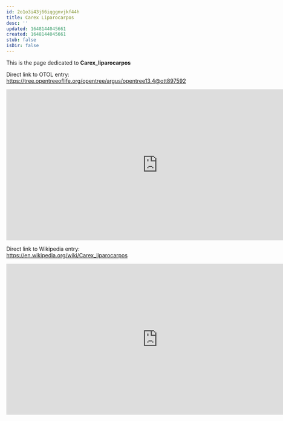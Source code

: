 ```yaml
---
id: 2o1o3i43j66iqggnvjkf44h
title: Carex Liparocarpos
desc: ''
updated: 1648144045661
created: 1648144045661
stub: false
isDir: false
---
```

This is the page dedicated to **Carex_liparocarpos**


Direct link to OTOL entry: https://tree.opentreeoflife.org/opentree/argus/opentree13.4@ott897592



<html>
    <body>
    <iframe src="https://tree.opentreeoflife.org/opentree/argus/opentree13.4@ott897592"
    width="800" height="400" frameborder="0" allowfullscreen> </iframe>
    </body>
</html>
    


Direct link to Wikipedia entry: https://en.wikipedia.org/wiki/Carex_liparocarpos



<html>
    <body>
    <iframe src="https://en.wikipedia.org/wiki/Carex_liparocarpos"
    width="800" height="400" frameborder="0" allowfullscreen> </iframe>
    </body>
</html>
    
